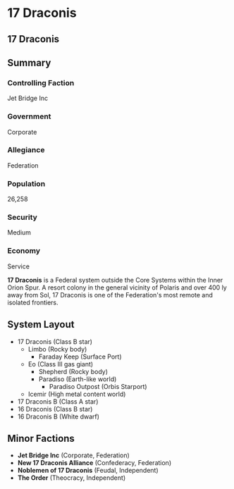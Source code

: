 # 17 Draconis
## 17 Draconis

		

## Summary

### Controlling Faction

Jet Bridge Inc

### Government

Corporate

### Allegiance

Federation

### Population

26,258

### Security

Medium

### Economy

Service

**17 Draconis** is a Federal system outside the Core Systems within the Inner Orion Spur. A resort colony in the general vicinity of Polaris and over 400 ly away from Sol, 17 Draconis is one of the Federation's most remote and isolated frontiers.

## System Layout

- 17 Draconis (Class B star)
    - Limbo (Rocky body)
        - Faraday Keep (Surface Port)
    - Eo (Class III gas giant)
        - Shepherd (Rocky body)
        - Paradiso (Earth-like world)
            - Paradiso Outpost (Orbis Starport)
    - Icemir (High metal content world)
- 17 Draconis B (Class A star)
- 16 Draconis (Class B star)
- 16 Draconis B (White dwarf)

## Minor Factions

- **Jet Bridge Inc** (Corporate, Federation)
- **New 17 Draconis Alliance** (Confederacy, Federation)
- **Noblemen of 17 Draconis** (Feudal, Independent)
- **The Order** (Theocracy, Independent)